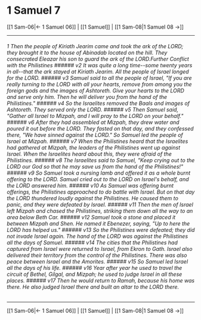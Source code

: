 # 1 Samuel 7

[[1 Sam-06|← 1 Samuel 06]] | [[1 Samuel]] | [[1 Sam-08|1 Samuel 08 →]]
***

###### 1 Then the people of Kiriath Jearim came and took the ark of the LORD; they brought it to the house of Abinadab located on the hill. They consecrated Eleazar his son to guard the ark of the LORD.Further Conflict with the Philistines ###### v2 It was quite a long time--some twenty years in all--that the ark stayed at Kiriath Jearim. All the people of Israel longed for the LORD. ###### v3 Samuel said to all the people of Israel, "If you are really turning to the LORD with all your hearts, remove from among you the foreign gods and the images of Ashtoreth. Give your hearts to the LORD and serve only him. Then he will deliver you from the hand of the Philistines." ###### v4 So the Israelites removed the Baals and images of Ashtoreth. They served only the LORD. ###### v5 Then Samuel said, "Gather all Israel to Mizpah, and I will pray to the LORD on your behalf." ###### v6 After they had assembled at Mizpah, they drew water and poured it out before the LORD. They fasted on that day, and they confessed there, "We have sinned against the LORD." So Samuel led the people of Israel at Mizpah. ###### v7 When the Philistines heard that the Israelites had gathered at Mizpah, the leaders of the Philistines went up against Israel. When the Israelites heard about this, they were afraid of the Philistines. ###### v8 The Israelites said to Samuel, "Keep crying out to the LORD our God so that he may save us from the hand of the Philistines!" ###### v9 So Samuel took a nursing lamb and offered it as a whole burnt offering to the LORD. Samuel cried out to the LORD on Israel's behalf, and the LORD answered him. ###### v10 As Samuel was offering burnt offerings, the Philistines approached to do battle with Israel. But on that day the LORD thundered loudly against the Philistines. He caused them to panic, and they were defeated by Israel. ###### v11 Then the men of Israel left Mizpah and chased the Philistines, striking them down all the way to an area below Beth Car. ###### v12 Samuel took a stone and placed it between Mizpah and Shen. He named it Ebenezer, saying, "Up to here the LORD has helped us." ###### v13 So the Philistines were defeated; they did not invade Israel again. The hand of the LORD was against the Philistines all the days of Samuel. ###### v14 The cities that the Philistines had captured from Israel were returned to Israel, from Ekron to Gath. Israel also delivered their territory from the control of the Philistines. There was also peace between Israel and the Amorites. ###### v15 So Samuel led Israel all the days of his life. ###### v16 Year after year he used to travel the circuit of Bethel, Gilgal, and Mizpah; he used to judge Israel in all these places. ###### v17 Then he would return to Ramah, because his home was there. He also judged Israel there and built an altar to the LORD there.

***
[[1 Sam-06|← 1 Samuel 06]] | [[1 Samuel]] | [[1 Sam-08|1 Samuel 08 →]]
